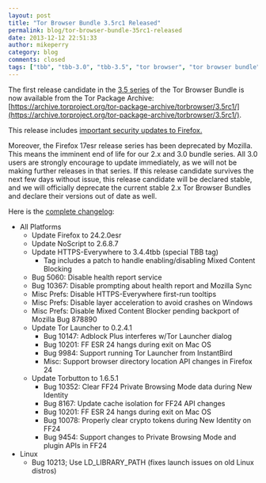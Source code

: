 ```yaml
---
layout: post
title: "Tor Browser Bundle 3.5rc1 Released"
permalink: blog/tor-browser-bundle-35rc1-released
date: 2013-12-12 22:51:33
author: mikeperry
category: blog
comments: closed
tags: ["tbb", "tbb-3.0", "tbb-3.5", "tor browser", "tor browser bundle", "tor-browser-bundle"]
---
```


The first release candidate in the [3.5 series](https://blog.torproject.org/category/tags/tbb-35) of the Tor Browser Bundle is now available from the Tor Package Archive:  
 [https://archive.torproject.org/tor-package-archive/torbrowser/3.5rc1/](https://archive.torproject.org/tor-package-archive/torbrowser/3.5rc1/).

This release includes [important security updates to Firefox.](https://www.mozilla.org/security/known-vulnerabilities/firefoxESR.html#firefox24.2)

Moreover, the Firefox 17esr release series has been deprecated by Mozilla. This means the imminent end of life for our 2.x and 3.0 bundle series. All 3.0 users are strongly encourage to update immediately, as we will not be making further releases in that series. If this release candidate survives the next few days without issue, this release candidate will be declared stable, and we will officially deprecate the current stable 2.x Tor Browser Bundles and declare their versions out of date as well.

Here is the [complete changelog](https://gitweb.torproject.org/builders/tor-browser-bundle.git/blob/refs/heads/master:/Bundle-Data/Docs/ChangeLog.txt):

-   All Platforms
    -   Update Firefox to 24.2.0esr
    -   Update NoScript to 2.6.8.7
    -   Update HTTPS-Everywhere to 3.4.4tbb (special TBB tag)
        -   Tag includes a patch to handle enabling/disabling Mixed Content Blocking
    -   Bug 5060: Disable health report service
    -   Bug 10367: Disable prompting about health report and Mozilla Sync
    -   Misc Prefs: Disable HTTPS-Everywhere first-run tooltips
    -   Misc Prefs: Disable layer acceleration to avoid crashes on Windows
    -   Misc Prefs: Disable Mixed Content Blocker pending backport of Mozilla Bug 878890
    -   Update Tor Launcher to 0.2.4.1
        -   Bug 10147: Adblock Plus interferes w/Tor Launcher dialog
        -   Bug 10201: FF ESR 24 hangs during exit on Mac OS
        -   Bug 9984: Support running Tor Launcher from InstantBird
        -   Misc: Support browser directory location API changes in Firefox 24
    -   Update Torbutton to 1.6.5.1
        -   Bug 10352: Clear FF24 Private Browsing Mode data during New Identity
        -   Bug 8167: Update cache isolation for FF24 API changes
        -   Bug 10201: FF ESR 24 hangs during exit on Mac OS
        -   Bug 10078: Properly clear crypto tokens during New Identity on FF24
        -   Bug 9454: Support changes to Private Browsing Mode and plugin APIs in FF24
-   Linux
    -   Bug 10213; Use LD\_LIBRARY\_PATH (fixes launch issues on old Linux distros)

